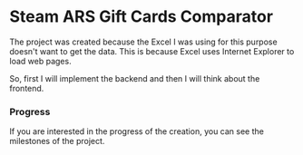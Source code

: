 # Steam ARS Gift Cards Comparator
The project was created because the Excel I was using for this purpose doesn't want to get the data. This is because Excel uses Internet Explorer to load web pages.

So, first I will implement the backend and then I will think about the frontend.
### Progress
If you are interested in the progress of the creation, you can see the milestones of the project.